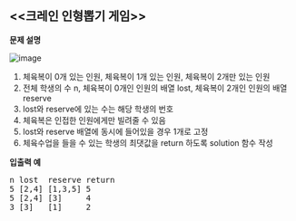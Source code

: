 <<크레인 인형뽑기 게임>>
-----

**문제 설명**

![image](https://user-images.githubusercontent.com/68038906/135465769-b9d4d667-4497-4f52-9a32-4467ccdd899d.png)

1) 체육복이 0개 있는 인원, 체육복이 1개 있는 인원, 체육복이 2개만 있는 인원 
2) 전체 학생의 수 n, 체육복이 0개인 인원의 배열 lost, 체육복이 2개인 인원의 배열 reserve
3) lost와 reserve에 있는 수는 해당 학생의 번호
4) 체육복은 인접한 인원에게만 빌려줄 수 있음
5) lost와 reserve 배열에 동시에 들어있을 경우 1개로 고정
6) 체육수업을 들을 수 있는 학생의 최댓값을 return 하도록 solution 함수 작성


**입출력 예**
<pre>
n lost  reserve return
5 [2,4] [1,3,5] 5
5 [2,4] [3]     4
3 [3]   [1]     2
</pre>
